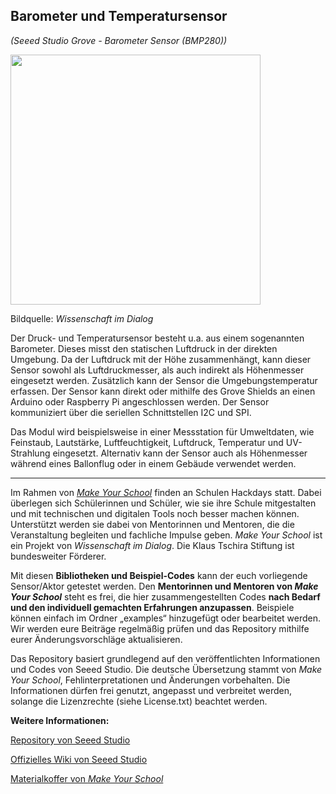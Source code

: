 Barometer und Temperatursensor
----
*(Seeed Studio Grove - Barometer Sensor (BMP280))*

<img src=https://www.makeyourschool.de/wp-content/uploads/2018/08/7_barometer-und-temperatursensor-1024x1024.jpg width=400px>

Bildquelle: *Wissenschaft im Dialog*

Der Druck- und Temperatursensor besteht u.a. aus einem sogenannten Barometer. Dieses misst den statischen Luftdruck in der direkten Umgebung. Da der Luftdruck mit der Höhe zusammenhängt, kann dieser Sensor sowohl als Luftdruckmesser, als auch indirekt als Höhenmesser eingesetzt werden. Zusätzlich kann der Sensor die Umgebungstemperatur erfassen. Der Sensor kann direkt oder mithilfe des Grove Shields an einen Arduino oder Raspberry Pi angeschlossen werden. Der Sensor kommuniziert über die seriellen Schnittstellen I2C und SPI.

Das Modul wird beispielsweise in einer Messstation für Umweltdaten, wie Feinstaub, Lautstärke, Luftfeuchtigkeit, Luftdruck, Temperatur und UV-Strahlung eingesetzt. Alternativ kann der Sensor auch als Höhenmesser während eines Ballonflug oder in einem Gebäude verwendet werden.

----

Im Rahmen von [*Make Your School*](https://www.makeyourschool.de/) finden an Schulen Hackdays statt. Dabei überlegen sich Schülerinnen und Schüler, wie sie ihre Schule mitgestalten und mit technischen und digitalen Tools noch besser machen können. Unterstützt werden sie dabei von Mentorinnen und Mentoren, die die Veranstaltung begleiten und fachliche Impulse geben. *Make Your School* ist ein Projekt von *Wissenschaft im Dialog*. Die Klaus Tschira Stiftung ist bundesweiter Förderer.

Mit diesen **Bibliotheken und Beispiel-Codes** kann der euch vorliegende Sensor/Aktor getestet werden. Den **Mentorinnen und Mentoren von *Make Your School*** steht es frei, die hier zusammengestellten Codes **nach Bedarf und den individuell gemachten Erfahrungen anzupassen**. Beispiele können einfach im Ordner „examples“ hinzugefügt oder bearbeitet werden. Wir werden eure Beiträge regelmäßig prüfen und das Repository mithilfe eurer Änderungsvorschläge aktualisieren.

Das Repository basiert grundlegend auf den veröffentlichten Informationen und Codes von Seeed Studio. Die deutsche Übersetzung stammt von *Make Your School*, Fehlinterpretationen und Änderungen vorbehalten. Die Informationen dürfen frei genutzt, angepasst und verbreitet werden, solange die Lizenzrechte (siehe License.txt) beachtet werden.


**Weitere Informationen:**

[Repository von Seeed Studio](https://github.com/Seeed-Studio/Grove_Barometer_Sensor)

[Offizielles Wiki von Seeed Studio](http://wiki.seeedstudio.com/Grove-Barometer_Sensor-BMP280/)

[Materialkoffer von *Make Your School*](https://www.makeyourschool.de/material/druck-und-temperatursensor/)
